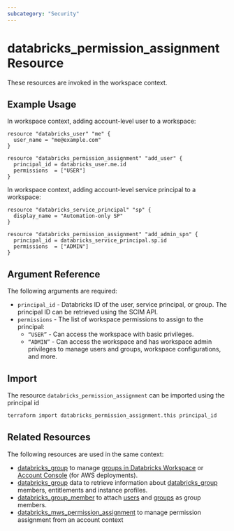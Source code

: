 ```yaml
---
subcategory: "Security"
---
```

# databricks_permission_assignment Resource

These resources are invoked in the workspace context.

## Example Usage

In workspace context, adding account-level user to a workspace:

```hcl
resource "databricks_user" "me" {
  user_name = "me@example.com"
}

resource "databricks_permission_assignment" "add_user" {
  principal_id = databricks_user.me.id
  permissions  = ["USER"]
}
```

In workspace context, adding account-level service principal to a workspace:

```hcl
resource "databricks_service_principal" "sp" {
  display_name = "Automation-only SP"
}

resource "databricks_permission_assignment" "add_admin_spn" {
  principal_id = databricks_service_principal.sp.id
  permissions  = ["ADMIN"]
}
```

## Argument Reference

The following arguments are required:

* `principal_id` - Databricks ID of the user, service principal, or group. The principal ID can be retrieved using the SCIM API.
* `permissions` - The list of workspace permissions to assign to the principal:
  * `“USER”` - Can access the workspace with basic privileges.
  * `“ADMIN”` - Can access the workspace and has workspace admin privileges to manage users and groups, workspace configurations, and more.

## Import

The resource `databricks_permission_assignment` can be imported using the principal id

```bash
terraform import databricks_permission_assignment.this principal_id
```

## Related Resources

The following resources are used in the same context:

* [databricks_group](group.md) to manage [groups in Databricks Workspace](https://docs.databricks.com/administration-guide/users-groups/groups.html) or [Account Console](https://accounts.cloud.databricks.com/) (for AWS deployments).
* [databricks_group](../data-sources/group.md) data to retrieve information about [databricks_group](group.md) members, entitlements and instance profiles.
* [databricks_group_member](group_member.md) to attach [users](user.md) and [groups](group.md) as group members.
* [databricks_mws_permission_assignment](mws_permission_assignment.md) to manage permission assignment from an account context
